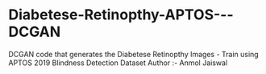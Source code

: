 # Diabetese-Retinopthy-APTOS---DCGAN
DCGAN code that generates the Diabetese Retinopthy Images - Train using APTOS 2019 Blindness Detection Dataset
Author :- Anmol Jaiswal

